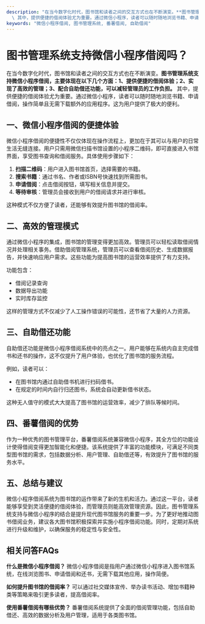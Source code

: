 ```yaml
---
description: "在当今数字化时代，图书馆和读者之间的交互方式也在不断演变。**图书管理系统支持微信小程序借阅，主要体现在以下几个方面：1、提供便捷的借阅体验；2、实现了高效的管理；3、配合自助借还功能，可以减轻管理员的工作负担。**\
  \ 其中，提供便捷的借阅体验尤为重要。通过微信小程序，读者可以随时随地浏览书籍、申请借阅，操作简单且无需下载额外的应用程序。这为用户提供了极大的便利。"
keywords: "微信小程序借阅, 图书管理系统, 番薯借阅, 自助借阅"
---
```

# 图书管理系统支持微信小程序借阅吗？

在当今数字化时代，图书馆和读者之间的交互方式也在不断演变。**图书管理系统支持微信小程序借阅，主要体现在以下几个方面：1、提供便捷的借阅体验；2、实现了高效的管理；3、配合自助借还功能，可以减轻管理员的工作负担。** 其中，提供便捷的借阅体验尤为重要。通过微信小程序，读者可以随时随地浏览书籍、申请借阅，操作简单且无需下载额外的应用程序。这为用户提供了极大的便利。

## **一、微信小程序借阅的便捷体验**

微信小程序借阅的便捷性不仅仅体现在操作流程上，更加在于其可以与用户的日常生活无缝连接。用户只需用微信扫描书馆设置的小程序二维码，即可直接进入书馆界面，享受图书查询和借阅服务。具体使用步骤如下：

1. **扫描二维码**：用户进入图书馆首页，选择需要的书籍。
2. **搜索书籍**：通过书名、作者或ISBN号快速找到所需图书。
3. **申请借阅**：点击借阅按钮，填写相关信息并提交。
4. **等待审核**：管理员会接收到用户的借阅请求并进行审核。

这种模式不仅方便了读者，还能够有效提升图书馆的借阅率。

## **二、高效的管理模式**

通过微信小程序的集成，图书馆的管理变得更加高效。管理员可以轻松读取借阅情况并处理相关事务。借助借阅管理系统，管理员可以查看借阅历史、生成数据报告，并快速响应用户需求。这些功能为提高图书馆的运营效率提供了有力支持。

功能包含：
- 借阅记录查询
- 数据导出功能
- 实时库存监控

这样的管理方式不仅减少了人工操作错误的可能性，还节省了大量的人力资源。

## **三、自助借还功能**

自助借还功能是微信小程序借阅系统中的亮点之一。用户能够在系统内自主完成借书和还书的操作，这不仅提升了用户体验，也优化了图书馆的服务流程。

例如，读者可以：
- 在图书馆内通过自助借书机进行扫码借书。
- 在规定的时间内自行归还图书，系统会自动更新借书状态。

这种无人值守的模式大大提高了图书馆的运营效率，减少了排队等候时间。

## **四、番薯借阅的优势**

作为一种优秀的图书管理平台，番薯借阅系统兼容微信小程序，其全方位的功能设计使得借阅变得更加智能化和便捷。该系统提供了丰富的功能模块，可满足不同类型图书馆的需求，包括数据分析、用户管理、自助借还等，有效提升了图书馆的服务水平。

## **五、总结与建议**

微信小程序借阅系统为图书馆的运作带来了新的生机和活力。通过这一平台，读者能够享受到灵活便捷的借阅体验，而管理员则能高效管理资源。因此，图书管理系统支持与微信小程序的结合是提升现代图书馆服务的重要一步。为了更好地推动图书借阅业务，建议各大图书馆积极探索并实施小程序借阅功能。同时，定期对系统进行升级和维护，以确保服务的稳定性与安全性。

## 相关问答FAQs

**什么是微信小程序借阅？**
微信小程序借阅是指用户通过微信小程序进入图书馆系统，在线浏览图书、申请借阅和还书，无需下载其他应用，操作简便。

**如何提升图书馆的借阅率？**
可以通过社交媒体宣传、举办读书活动、增加书籍种类等策略来吸引更多读者，提高借阅率。

**使用番薯借阅有哪些优势？**
番薯借阅系统提供了全面的借阅管理功能，包括自助借还、高效的数据分析及用户管理，适用于各类图书馆。
